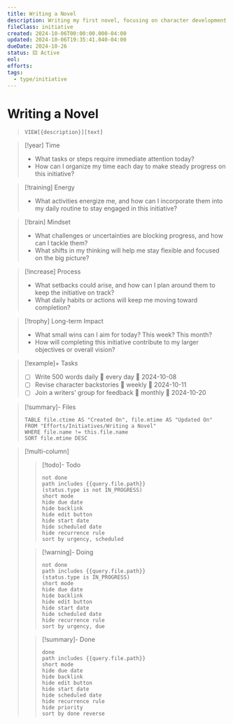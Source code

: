 ```yaml
---
title: Writing a Novel
description: Writing my first novel, focusing on character development and plot.
fileClass: initiative
created: 2024-10-06T00:00:00.000-04:00
updated: 2024-10-06T19:35:41.040-04:00
dueDate: 2024-10-26
status: 🟨 Active
eol: 
efforts:
tags:
  - type/initiative
---
```


# Writing a Novel

> `VIEW[{description}][text]`

> [!year] Time
> - What tasks or steps require immediate attention today?
> - How can I organize my time each day to make steady progress on this initiative?

> [!training] Energy
> - What activities energize me, and how can I incorporate them into my daily routine to stay engaged in this initiative?

> [!brain] Mindset
> - What challenges or uncertainties are blocking progress, and how can I tackle them?
> - What shifts in my thinking will help me stay flexible and focused on the big picture?

> [!increase] Process
> - What setbacks could arise, and how can I plan around them to keep the initiative on track?
> - What daily habits or actions will keep me moving toward completion?

> [!trophy] Long-term Impact
> - What small wins can I aim for today? This week? This month?
> - How will completing this initiative contribute to my larger objectives or overall vision?

> [!example]+ Tasks
> - [ ] Write 500 words daily 🔁 every day 🛫 2024-10-08
> - [ ] Revise character backstories 🔁 weekly 🛫 2024-10-11
> - [ ] Join a writers' group for feedback 🔁 monthly 🛫 2024-10-20

> [!summary]- Files
>
> ```dataview
> TABLE file.ctime AS "Created On", file.mtime AS "Updated On"
> FROM "Efforts/Initiatives/Writing a Novel"
> WHERE file.name != this.file.name
> SORT file.mtime DESC
> ```


> [!multi-column]
>
> > [!todo]- Todo
> >
> > ```tasks
> > not done
> > path includes {{query.file.path}}
> > (status.type is not IN_PROGRESS)
> > short mode
> > hide due date
> > hide backlink
> > hide edit button
> > hide start date
> > hide scheduled date
> > hide recurrence rule
> > sort by urgency, scheduled
> > ```
>
> > [!warning]- Doing
> >
> > ```tasks
> > not done
> > path includes {{query.file.path}}
> > (status.type is IN_PROGRESS)
> > short mode
> > hide due date
> > hide backlink
> > hide edit button
> > hide start date
> > hide scheduled date
> > hide recurrence rule
> > sort by urgency, due
> > ```
>
> > [!summary]- Done
> >
> > ```tasks
> > done
> > path includes {{query.file.path}}
> > short mode
> > hide due date
> > hide backlink
> > hide edit button
> > hide start date
> > hide scheduled date
> > hide recurrence rule
> > hide priority
> > sort by done reverse
> > ```
